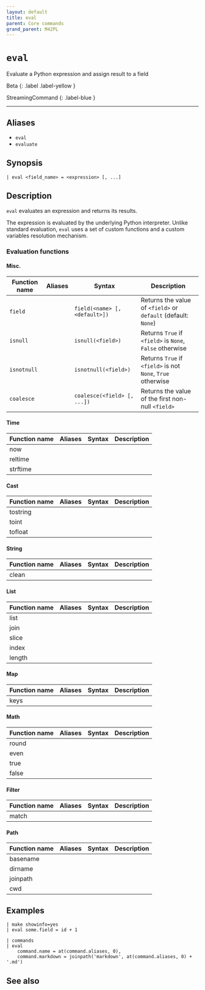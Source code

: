```yaml
---
layout: default
title: eval
parent: Core commands
grand_parent: M42PL
---
```


# `eval`

Evaluate a Python expression and assign result to a field

Beta
{: .label .label-yellow }

StreamingCommand
{: .label-blue }

---



## Aliases

* `eval`
* `evaluate`


## Synopsis

```shell
| eval <field_name> = <expression> [, ...]
```



## Description

`eval` evaluates an expression and returns its results.

The expression is evaluated by the underlying Python interpreter. Unlike
standard evaluation, `eval` uses a set of custom functions and a custom
variables resolution mechanism.

### Evaluation functions

#### Misc.

| Function name   | Aliases | Syntax                       | Description |
|-----------------|---------|------------------------------|-------------|
| `field`         |         | `field(<name> [,<default>])` | Returns the value of `<field>` or `default` (default: `None`) |
| `isnull`        |         | `isnull(<field>)`            | Returns `True` if `<field>` is `None`, `False` otherwise |
| `isnotnull`     |         | `isnotnull(<field>)`         | Returns `True` if `<field>` is not `None`, `True` otherwise |
| `coalesce`      |         | `coalesce(<field> [, ...])`  | Returns the value of the first non-null `<field>` |

#### Time

| Function name | Aliases | Syntax | Description |
|---------------|---------|--------|-------------|
| now |  |  |
| reltime |  |  |
| strftime |  |  |

#### Cast

| Function name | Aliases | Syntax | Description |
|---------------|---------|--------|-------------|
| tostring |  |  |
| toint |  |  |
| tofloat |  |  |

#### String

| Function name | Aliases | Syntax | Description |
|---------------|---------|--------|-------------|
| clean |  |  |

#### List

| Function name | Aliases | Syntax | Description |
|---------------|---------|--------|-------------|
| list |  |  |
| join |  |  |
| slice |  |  |
| index |  |  |
| length |  |  |

#### Map

| Function name | Aliases | Syntax | Description |
|---------------|---------|--------|-------------|
| keys |  |  |

#### Math

| Function name | Aliases | Syntax | Description |
|---------------|---------|--------|-------------|
| round |  |  |
| even |  |  |
| true |  |  |
| false |  |  |

#### Filter

| Function name | Aliases | Syntax | Description |
|---------------|---------|--------|-------------|
| match |  |  |

#### Path

| Function name | Aliases | Syntax | Description |
|---------------|---------|--------|-------------|
| basename |  |  |
| dirname |  |  |
| joinpath |  |  |
| cwd |  |  |



## Examples


```
| make showinfo=yes
| eval some.field = id + 1
```

```
| commands
| eval
    command.name = at(command.aliases, 0),
    command.markdown = joinpath('markdown', at(command.aliases, 0) + '.md')
```


## See also


